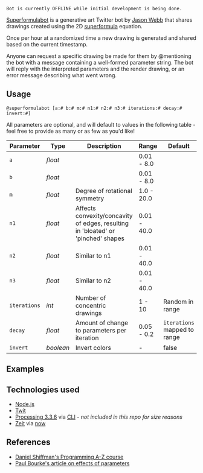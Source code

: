     Bot is currently OFFLINE while initial development is being done.

[Superformulabot](https://twitter.com/superformulabotd) is a generative art Twitter bot by [Jason Webb](http://jasonwebb.io) that shares drawings created using the 2D [superformula](https://en.wikipedia.org/wiki/Superformula) equation.

Once per hour at a randomized time a new drawing is generated and shared based on the current timestamp. 

Anyone can request a specific drawing be made for them by @mentioning the bot with a message containing a well-formed parameter string. The bot will reply with the interpreted parameters and the render drawing, or an error message describing what went wrong.

## Usage 

    @superformulabot [a:# b:# m:# n1:# n2:# n3:# iterations:# decay:# invert:#]

All parameters are optional, and will default to values in the following table - feel free to provide as many or as few as you'd like!

| Parameter | Type      | Description | Range | Default |
|---        |---        |---          |---    |---      |
| `a`       | _float_   |             | 0.01 - 8.0 |
| `b`       | _float_   |             | 0.01 - 8.0 |
| `m`       | _float_   | Degree of rotational symmetry | 1.0 - 20.0 |
| `n1`      | _float_   | Affects convexity/concavity of edges, resulting in 'bloated' or 'pinched' shapes            | 0.01 - 40.0 |
| `n2`      | _float_   | Similar to n1 | 0.01 - 40.0 |
| `n3`      | _float_   | Similar to n2 | 0.01 - 40.0 |
| `iterations` | _int_  | Number of concentric drawings | 1 - 10 | Random in range |
| `decay`   | _float_   | Amount of change to parameters per iteration | 0.05 - 0.2 | `iterations` mapped to range |
| `invert`  | _boolean_ | Invert colors | - | false |

## Examples

## Technologies used
* [Node.js](https://nodejs.org)
* [Twit](https://github.com/ttezel/twit)
* [Processing 3.3.6](https://processing.org/) via [CLI](https://github.com/processing/processing/wiki/Command-Line) - _not included in this repo for size reasons_
* [Zeit](https://zeit.co) via [now](https://www.npmjs.com/package/now)

## References
* [Daniel Shiffman's Programming A-Z course](http://shiffman.net/a2z/twitter-bots/)
* [Paul Bourke's article on effects of parameters](http://paulbourke.net/geometry/supershape/)